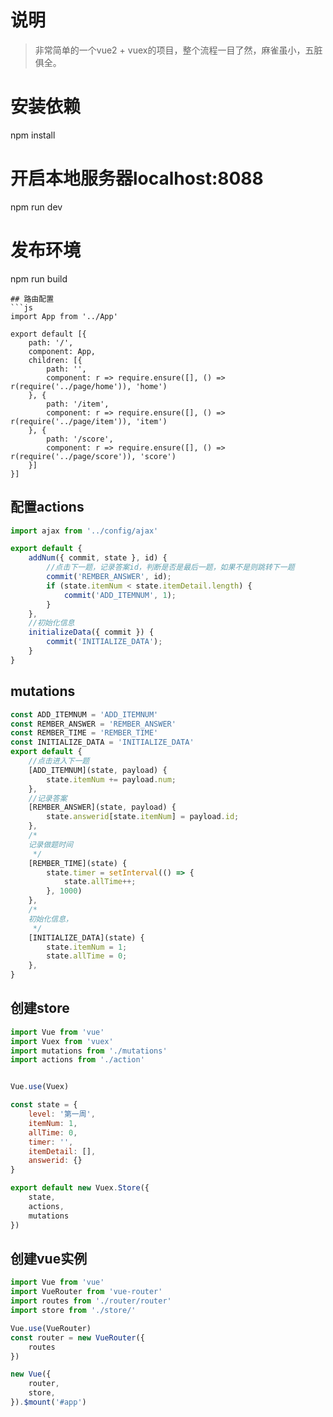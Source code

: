 # 说明

>  非常简单的一个vue2 + vuex的项目，整个流程一目了然，麻雀虽小，五脏俱全。

# 安装依赖
npm install

# 开启本地服务器localhost:8088
npm run dev

# 发布环境
npm run build
```
## 路由配置
```js
import App from '../App'

export default [{
    path: '/',
    component: App,
    children: [{
        path: '',
        component: r => require.ensure([], () => r(require('../page/home')), 'home')
    }, {
        path: '/item',
        component: r => require.ensure([], () => r(require('../page/item')), 'item')
    }, {
        path: '/score',
        component: r => require.ensure([], () => r(require('../page/score')), 'score')
    }]
}]

```



## 配置actions
```js
import ajax from '../config/ajax'

export default {
	addNum({ commit, state }, id) {
		//点击下一题，记录答案id，判断是否是最后一题，如果不是则跳转下一题
		commit('REMBER_ANSWER', id);
		if (state.itemNum < state.itemDetail.length) {
			commit('ADD_ITEMNUM', 1);
		}
	},
	//初始化信息
	initializeData({ commit }) {
		commit('INITIALIZE_DATA');
	}
}

```


## mutations
```js
const ADD_ITEMNUM = 'ADD_ITEMNUM'
const REMBER_ANSWER = 'REMBER_ANSWER'
const REMBER_TIME = 'REMBER_TIME'
const INITIALIZE_DATA = 'INITIALIZE_DATA'
export default {
	//点击进入下一题
	[ADD_ITEMNUM](state, payload) {
		state.itemNum += payload.num;
	},
	//记录答案
	[REMBER_ANSWER](state, payload) {
		state.answerid[state.itemNum] = payload.id;
	},
	/*
	记录做题时间
	 */
	[REMBER_TIME](state) {
		state.timer = setInterval(() => {
			state.allTime++;
		}, 1000)
	},
	/*
	初始化信息，
	 */
	[INITIALIZE_DATA](state) {
		state.itemNum = 1;
		state.allTime = 0;
	},
}
```

## 创建store
```js
import Vue from 'vue'
import Vuex from 'vuex'
import mutations from './mutations'
import actions from './action'


Vue.use(Vuex)

const state = {
	level: '第一周',
	itemNum: 1,
	allTime: 0,
	timer: '',
	itemDetail: [],
	answerid: {}
}

export default new Vuex.Store({
	state,
	actions,
	mutations
})
```


## 创建vue实例
```js
import Vue from 'vue'
import VueRouter from 'vue-router'
import routes from './router/router'
import store from './store/'

Vue.use(VueRouter)
const router = new VueRouter({
	routes
})

new Vue({
	router,
	store,
}).$mount('#app')
```

